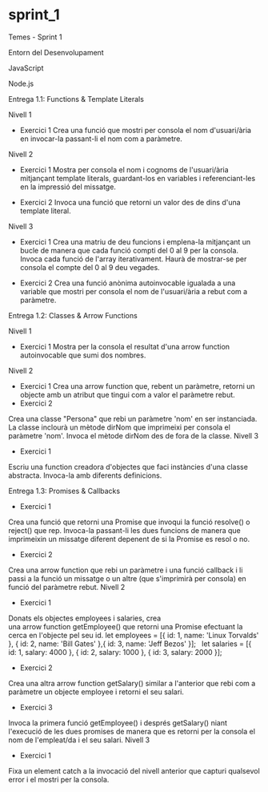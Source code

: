 # sprint_1
Temes - Sprint 1

Entorn del Desenvolupament

JavaScript

Node.js

Entrega 1.1: Functions & Template Literals

Nivell 1
- Exercici 1
Crea una funció que mostri per consola el nom d'usuari/ària en invocar-la passant-li el nom com a paràmetre.

Nivell 2
- Exercici 1
Mostra per consola el nom i cognoms de l'usuari/ària mitjançant template literals, guardant-los en variables i referenciant-les en la impressió del missatge.

- Exercici 2
Invoca una funció que retorni un valor des de dins d'una template literal.

Nivell 3
- Exercici 1
Crea una matriu de deu funcions i emplena-la mitjançant un bucle de manera que cada funció compti del 0 al 9 per la consola. Invoca cada funció de l'array iterativament. Haurà de mostrar-se per consola el compte del 0 al 9 deu vegades.

- Exercici 2
Crea una funció anònima autoinvocable igualada a una variable que mostri per consola el nom de l'usuari/ària a rebut com a paràmetre.


Entrega 1.2: Classes & Arrow Functions

Nivell 1

- Exercici 1
Mostra per la consola el resultat d'una arrow function autoinvocable que sumi dos nombres.

Nivell 2
- Exercici 1
Crea una arrow function que, rebent un paràmetre, retorni un objecte amb un atribut que tingui com a valor el paràmetre rebut.
- Exercici 2

Crea una classe "Persona" que rebi un paràmetre 'nom' en ser instanciada. La classe inclourà un mètode dirNom que imprimeixi per consola el paràmetre 'nom'. Invoca el mètode dirNom des de fora de la classe.
Nivell 3
- Exercici 1

Escriu una function creadora d'objectes que faci instàncies d'una classe abstracta. Invoca-la amb diferents definicions.

Entrega 1.3: Promises & Callbacks
- Exercici 1

Crea una funció que retorni una Promise que invoqui la funció resolve() o reject() que rep. Invoca-la passant-li les dues funcions de manera que imprimeixin un missatge diferent depenent de si la Promise es resol o no.
- Exercici 2

Crea una arrow function que rebi un paràmetre i una funció callback i li passi a la funció un missatge o un altre (que s'imprimirà per consola) en funció del paràmetre rebut.
Nivell 2
- Exercici 1

Donats els objectes employees i salaries, crea una arrow function getEmployee() que retorni una Promise efectuant la cerca en l'objecte pel seu id.
let employees = [{
    id: 1,
    name: 'Linux Torvalds'
}, {
    id: 2,
    name: 'Bill Gates'
},{
    id: 3,
    name: 'Jeff Bezos'
}];
 
let salaries = [{
    id: 1,
    salary: 4000
}, {
    id: 2,
    salary: 1000
}, {
    id: 3,
    salary: 2000
}];
- Exercici 2

Crea una altra arrow function getSalary() similar a l'anterior que rebi com a paràmetre un objecte employee i retorni el seu salari.
- Exercici 3

Invoca la primera funció getEmployee() i després getSalary() niant l'execució de les dues promises de manera que es retorni per la consola el nom de l'empleat/da i el seu salari.
Nivell 3
- Exercici 1

Fixa un element catch a la invocació del nivell anterior que capturi qualsevol error i el mostri per la consola.